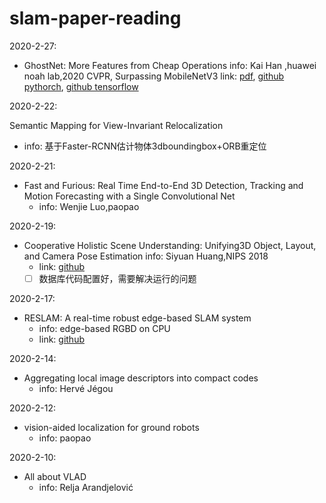 # slam-paper-reading

2020-2-27:

- GhostNet: More Features from Cheap Operations
info: Kai Han ,huawei noah lab,2020 CVPR, Surpassing MobileNetV3
link: [pdf](https://arxiv.org/pdf/1911.11907.pdf), [github pythorch](https://github.com/iamhankai/ghostnet.pytorch), [github tensorflow](https://github.com/huawei-noah/ghostnet)

2020-2-22:

Semantic Mapping for View-Invariant Relocalization
- info: 基于Faster-RCNN估计物体3dboundingbox+ORB重定位

2020-2-21:

- Fast and Furious: Real Time End-to-End 3D Detection, Tracking and Motion
Forecasting with a Single Convolutional Net
    - info: Wenjie Luo,paopao

2020-2-19:

- Cooperative Holistic Scene Understanding: Unifying3D Object, Layout, and Camera Pose Estimation
info: Siyuan Huang,NIPS 2018
    - link: [github](https://github.com/thusiyuan/cooperative_scene_parsing)
    - [ ] 数据库代码配置好，需要解决运行的问题

2020-2-17:

- RESLAM: A real-time robust edge-based SLAM system
    - info: edge-based RGBD on CPU
    - link: [github](https://github.com/fabianschenk/RESLAM)

2020-2-14:

- Aggregating local image descriptors into compact codes
    - info: Hervé Jégou

2020-2-12:

- vision-aided localization for ground robots
    - info: paopao

2020-2-10:

- All about VLAD
    - info: Relja Arandjelović





